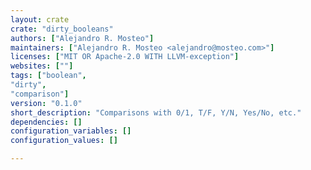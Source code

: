 ```yaml
---
layout: crate
crate: "dirty_booleans"
authors: ["Alejandro R. Mosteo"]
maintainers: ["Alejandro R. Mosteo <alejandro@mosteo.com>"]
licenses: ["MIT OR Apache-2.0 WITH LLVM-exception"]
websites: [""]
tags: ["boolean",
"dirty",
"comparison"]
version: "0.1.0"
short_description: "Comparisons with 0/1, T/F, Y/N, Yes/No, etc."
dependencies: []
configuration_variables: []
configuration_values: []

---
```



